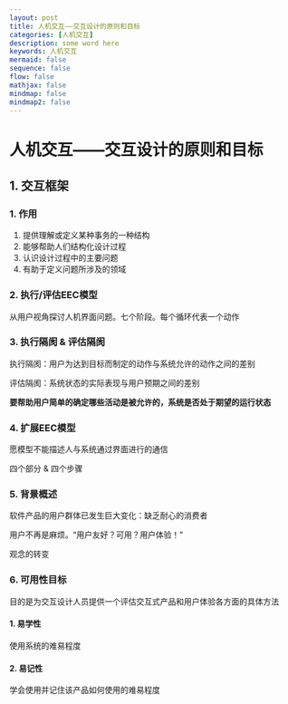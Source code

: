 ```yaml
---
layout: post
title: 人机交互——交互设计的原则和目标
categories: [人机交互]
description: some word here
keywords: 人机交互
mermaid: false
sequence: false
flow: false
mathjax: false
mindmap: false
mindmap2: false
---
```


# 人机交互——交互设计的原则和目标

## 1. 交互框架

### 1. 作用

1. 提供理解或定义某种事务的一种结构
2. 能够帮助人们结构化设计过程
3. 认识设计过程中的主要问题
4. 有助于定义问题所涉及的领域

### 2. 执行/评估EEC模型

从用户视角探讨人机界面问题。七个阶段。每个循环代表一个动作

### 3. 执行隔阂 & 评估隔阂

执行隔阂：用户为达到目标而制定的动作与系统允许的动作之间的差别

评估隔阂：系统状态的实际表现与用户预期之间的差别

**要帮助用户简单的确定哪些活动是被允许的，系统是否处于期望的运行状态**

### 4. 扩展EEC模型

愿模型不能描述人与系统通过界面进行的通信

四个部分 & 四个步骤

### 5. 背景概述

软件产品的用户群体已发生巨大变化：缺乏耐心的消费者

用户不再是麻烦。“用户友好？可用？用户体验！”

观念的转变 

### 6. 可用性目标

目的是为交互设计人员提供一个评估交互式产品和用户体验各方面的具体方法

#### 1. 易学性

使用系统的难易程度

#### 2. 易记性

学会使用并记住该产品如何使用的难易程度
